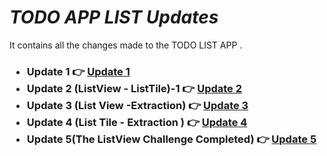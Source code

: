 # _TODO APP LIST Updates_
It contains all the changes made to the TODO LIST APP  .
<h3> 
  <ul>
    <li> Update 1 👉 <a href = "https://github.com/AvinandanBose/todolistapp_updates/tree/main/Update%201"> Update 1 </a> </li>
    <li> Update 2 (ListView - ListTile)-1 👉 <a href = "https://github.com/AvinandanBose/todolistapp_updates/tree/main/Update%202%20(ListView%20-%20ListTile)-1"> Update 2 </a> </li>
    
<li> Update 3 (List View -Extraction) 👉 <a href = "https://github.com/AvinandanBose/todolistapp_updates/tree/main/Update%203%20(List%20View%20-Extraction)"> Update 3 </a> </li>
    
  <li> Update 4 (List Tile - Extraction ) 👉 <a href = "https://github.com/AvinandanBose/todolistapp_updates/tree/main/Update%204%20(List%20Tile%20-%20Extraction%20)"> Update 4 </a> </li>
     <li> Update 5(The ListView Challenge Completed) 👉 <a href = "https://github.com/AvinandanBose/todolistapp_updates/tree/main/Update%205(The%20ListView%20Challenge%20Completed)"> Update 5 </a> </li>
  </ul>
  </h3>
